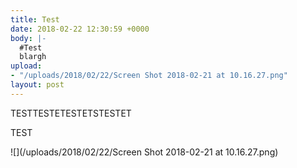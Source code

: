 ```yaml
---
title: Test
date: 2018-02-22 12:30:59 +0000
body: |-
  #Test
  blargh
upload:
- "/uploads/2018/02/22/Screen Shot 2018-02-21 at 10.16.27.png"
layout: post
---
```

TESTTESTETESTETSTESTET

TEST

![](/uploads/2018/02/22/Screen Shot 2018-02-21 at 10.16.27.png)
